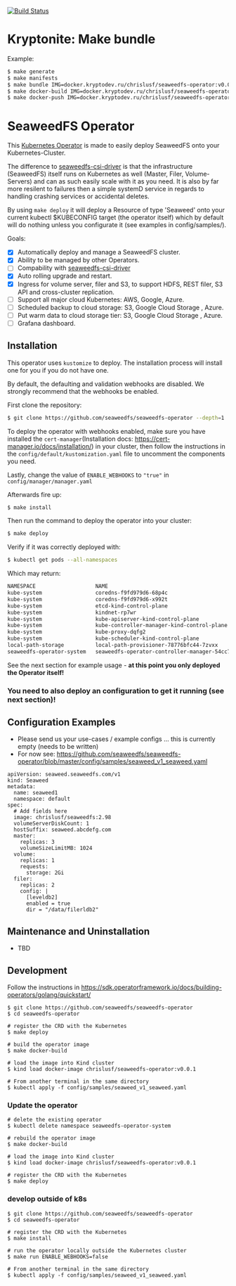 [![Build Status](https://travis-ci.com/seaweedfs/seaweedfs-operator.svg?branch=master)](https://travis-ci.com/github/seaweedfs/seaweedfs-operator)

# Kryptonite: Make bundle

Example:
```bash
$ make generate
$ make manifests
$ make bundle IMG=docker.kryptodev.ru/chrislusf/seaweedfs-operator:v0.0.2-kryptonite VERSION=0.0.2
$ make docker-build IMG=docker.kryptodev.ru/chrislusf/seaweedfs-operator:v0.0.2-kryptonite
$ make docker-push IMG=docker.kryptodev.ru/chrislusf/seaweedfs-operator:v0.0.2-kryptonite
```

# SeaweedFS Operator

This [Kubernetes Operator](https://kubernetes.io/docs/concepts/extend-kubernetes/operator/) is made to easily deploy SeaweedFS onto your Kubernetes-Cluster.

The difference to [seaweedfs-csi-driver](https://github.com/seaweedfs/seaweedfs-csi-driver) is that the infrastructure (SeaweedFS) itself runs on Kubernetes as well (Master, Filer, Volume-Servers) and can as such easily scale with it as you need. It is also by far more resilent to failures then a simple systemD service in regards to handling crashing services or accidental deletes.

By using `make deploy` it will deploy a Resource of type 'Seaweed' onto your current kubectl $KUBECONFIG target (the operator itself) which by default will do nothing unless you configurate it (see examples in config/samples/).

Goals: 
- [x] Automatically deploy and manage a SeaweedFS cluster.
- [x] Ability to be managed by other Operators.
- [ ] Compability with [seaweedfs-csi-driver](https://github.com/seaweedfs/seaweedfs-csi-driver)
- [x] Auto rolling upgrade and restart.
- [x] Ingress for volume server, filer and S3, to support HDFS, REST filer, S3 API and cross-cluster replication.
- [ ] Support all major cloud Kubernetes: AWS, Google, Azure.
- [ ] Scheduled backup to cloud storage: S3, Google Cloud Storage , Azure.
- [ ] Put warm data to cloud storage tier: S3, Google Cloud Storage , Azure.
- [ ] Grafana dashboard.

## Installation

This operator uses `kustomize` to deploy. The installation process will install one for you if you do not have one.

By default, the defaulting and validation webhooks are disabled. We strongly recommend that the webhooks be enabled.

First clone the repository:

```bash
$ git clone https://github.com/seaweedfs/seaweedfs-operator --depth=1
```

To deploy the operator with webhooks enabled, make sure you have installed the `cert-manager`(Installation docs: https://cert-manager.io/docs/installation/) in your cluster, then follow the instructions in the `config/default/kustomization.yaml` file to uncomment the components you need.

Lastly, change the value of `ENABLE_WEBHOOKS` to `"true"` in `config/manager/manager.yaml`

Afterwards fire up:
```bash
$ make install
```

Then run the command to deploy the operator into your cluster:

```bash
$ make deploy
```

Verify if it was correctly deployed with:
```bash
$ kubectl get pods --all-namespaces
```

Which may return:
```bash
NAMESPACE                   NAME                                                     READY   STATUS    RESTARTS   AGE
kube-system                 coredns-f9fd979d6-68p4c                                  1/1     Running   0          34m
kube-system                 coredns-f9fd979d6-x992t                                  1/1     Running   0          34m
kube-system                 etcd-kind-control-plane                                  1/1     Running   0          34m
kube-system                 kindnet-rp7wr                                            1/1     Running   0          34m
kube-system                 kube-apiserver-kind-control-plane                        1/1     Running   0          34m
kube-system                 kube-controller-manager-kind-control-plane               1/1     Running   0          34m
kube-system                 kube-proxy-dqfg2                                         1/1     Running   0          34m
kube-system                 kube-scheduler-kind-control-plane                        1/1     Running   0          34m
local-path-storage          local-path-provisioner-78776bfc44-7zvxx                  1/1     Running   0          34m
seaweedfs-operator-system   seaweedfs-operator-controller-manager-54cc768f4c-cwz2k   2/2     Running   0          34m
```

See the next section for example usage - **__at this point you only deployed the Operator itself!__**

### You need to also deploy an configuration to get it running (see next section)!


## Configuration Examples 

- Please send us your use-cases / example configs ... this is currently empty (needs to be written)
- For now see: https://github.com/seaweedfs/seaweedfs-operator/blob/master/config/samples/seaweed_v1_seaweed.yaml
````
apiVersion: seaweed.seaweedfs.com/v1
kind: Seaweed
metadata:
  name: seaweed1
  namespace: default
spec:
  # Add fields here
  image: chrislusf/seaweedfs:2.98
  volumeServerDiskCount: 1
  hostSuffix: seaweed.abcdefg.com
  master:
    replicas: 3
    volumeSizeLimitMB: 1024
  volume:
    replicas: 1
    requests:
      storage: 2Gi
  filer:
    replicas: 2
    config: |
      [leveldb2]
      enabled = true
      dir = "/data/filerldb2"
  ````


## Maintenance and Uninstallation
- TBD

## Development

Follow the instructions in https://sdk.operatorframework.io/docs/building-operators/golang/quickstart/

```
$ git clone https://github.com/seaweedfs/seaweedfs-operator
$ cd seaweedfs-operator

# register the CRD with the Kubernetes
$ make deploy

# build the operator image
$ make docker-build

# load the image into Kind cluster
$ kind load docker-image chrislusf/seaweedfs-operator:v0.0.1

# From another terminal in the same directory
$ kubectl apply -f config/samples/seaweed_v1_seaweed.yaml

```

### Update the operator
```
# delete the existing operator
$ kubectl delete namespace seaweedfs-operator-system

# rebuild the operator image
$ make docker-build

# load the image into Kind cluster
$ kind load docker-image chrislusf/seaweedfs-operator:v0.0.1

# register the CRD with the Kubernetes
$ make deploy

```

### develop outside of k8s

```
$ git clone https://github.com/seaweedfs/seaweedfs-operator
$ cd seaweedfs-operator

# register the CRD with the Kubernetes
$ make install

# run the operator locally outside the Kubernetes cluster
$ make run ENABLE_WEBHOOKS=false 

# From another terminal in the same directory
$ kubectl apply -f config/samples/seaweed_v1_seaweed.yaml
```
